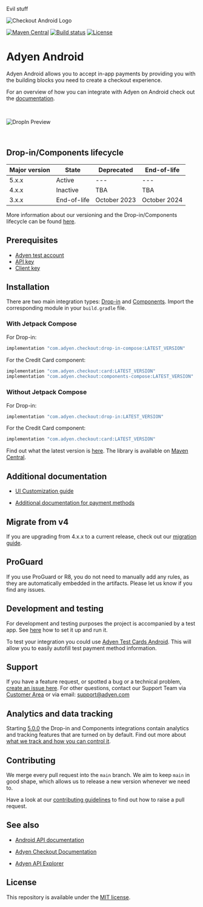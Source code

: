 Evil stuff

![Checkout Android Logo][header.image]

[![Maven Central][shield.mavenCentral.image]][shield.mavenCentral.link]
[![Build status][shield.buildStatus.image]][shield.buildStatus.link]
[![License][shield.license.image]][shield.license.link]

# Adyen Android

Adyen Android allows you to accept in-app payments by providing you with the building blocks you need to create a checkout experience.

For an overview of how you can integrate with Adyen on Android check out the [documentation][docs.android].

<br/>

![DropIn Preview][header.preview]

<br/>

## Drop-in/Components lifecycle

| Major version | State       | Deprecated   | End-of-life  |
|---------------|-------------|--------------|--------------|
| 5.x.x         | Active      | ---          | ---          |
| 4.x.x         | Inactive    | TBA          | TBA          |
| 3.x.x         | End-of-life | October 2023 | October 2024 |

More information about our versioning and the Drop-in/Components lifecycle can be found [here](https://docs.adyen.com/online-payments/upgrade-your-integration/#lifecycle).

## Prerequisites

* [Adyen test account][adyen.testAccount]
* [API key][docs.apiKey]
* [Client key][docs.clientKey]

## Installation

There are two main integration types: [Drop-in][docs.dropIn] and [Components][docs.components].
Import the corresponding module in your `build.gradle` file.

### With Jetpack Compose

For Drop-in:
```groovy
implementation "com.adyen.checkout:drop-in-compose:LATEST_VERSION"
```
For the Credit Card component:
```groovy
implementation "com.adyen.checkout:card:LATEST_VERSION"
implementation "com.adyen.checkout:components-compose:LATEST_VERSION"
```

### Without Jetpack Compose

For Drop-in:
```groovy
implementation "com.adyen.checkout:drop-in:LATEST_VERSION"
```
For the Credit Card component:
```groovy
implementation "com.adyen.checkout:card:LATEST_VERSION"
```

Find out what the latest version is [here](https://github.com/Adyen/adyen-android/releases/latest). The library is available on [Maven Central][mavenRepo].

## Additional documentation

* [UI Customization guide][docs.github.uiCustomization]

* [Additional documentation for payment methods][docs.github.paymentMethods]

## Migrate from v4

If you are upgrading from 4.x.x to a current release, check out our [migration guide][migration.guide].

## ProGuard

If you use ProGuard or R8, you do not need to manually add any rules, as they are automatically embedded in the artifacts.
Please let us know if you find any issues.

## Development and testing

For development and testing purposes the project is accompanied by a test app. See [here](example-app/README.md) how to set it up and run it.

To test your integration you could use [Adyen Test Cards Android][adyenTestCardsAndroid]. This will allow you to easily autofill test payment method information.

## Support

If you have a feature request, or spotted a bug or a technical problem, [create an issue here][github.newIssue]. For other questions, contact our Support Team via [Customer Area][adyen.support] or via email: support@adyen.com

## Analytics and data tracking

Starting [5.0.0][analytics.firstVersion] the Drop-in and Components integrations contain analytics and tracking features that are turned on by default. Find out more about [what we track and how you can control it][docs.analytics].

## Contributing

We merge every pull request into the `main` branch. We aim to keep `main` in good shape, which allows us to release a new version whenever we need to.

Have a look at our [contributing guidelines][contributing.guidelines] to find out how to raise a pull request.

## See also

* [Android API documentation][dokka]

* [Adyen Checkout Documentation][docs.checkout]

* [Adyen API Explorer][docs.apiExplorer]

## License

This repository is available under the [MIT license](LICENSE).

[header.image]: https://user-images.githubusercontent.com/9079915/198013698-139bf6f1-a15a-447d-8eed-97ce1354b43f.png
[shield.mavenCentral.image]: https://img.shields.io/maven-central/v/com.adyen.checkout/drop-in
[shield.mavenCentral.link]: https://mvnrepository.com/artifact/com.adyen.checkout
[shield.buildStatus.image]: https://github.com/Adyen/adyen-android/actions/workflows/check_main.yml/badge.svg
[shield.buildStatus.link]: https://github.com/Adyen/adyen-android/actions
[shield.license.image]: https://img.shields.io/github/license/Adyen/adyen-android
[shield.license.link]: LICENSE
[docs.android]: https://docs.adyen.com/online-payments/build-your-integration/?platform=Android
[header.preview]: https://github.com/user-attachments/assets/0393e58d-172c-45fb-9e49-3a720fe53c89
[adyen.testAccount]: https://www.adyen.com/signup
[docs.apiKey]: https://docs.adyen.com/development-resources/how-to-get-the-api-key
[docs.clientKey]: https://docs.adyen.com/development-resources/client-side-authentication#get-your-client-key
[docs.dropIn]: https://docs.adyen.com/online-payments/build-your-integration/?platform=Android&integration=Drop-in
[docs.components]: https://docs.adyen.com/online-payments/build-your-integration/?platform=Android&integration=Components
[docs.github.uiCustomization]: docs/UI_CUSTOMIZATION.md
[docs.github.paymentMethods]: docs/payment-methods
[mavenRepo]: https://repo1.maven.org/maven2/com/adyen/checkout/
[migration.guide]: https://docs.adyen.com/online-payments/build-your-integration/migrate-to-android-5-0-0
[github.newIssue]: https://github.com/Adyen/adyen-android/issues/new/choose
[adyen.support]: https://ca-live.adyen.com/ca/ca/contactUs.shtml
[analytics.firstVersion]: https://github.com/Adyen/adyen-android/releases/tag/5.0.0
[docs.analytics]: https://docs.adyen.com/online-payments/analytics-and-data-tracking
[contributing.guidelines]: https://github.com/Adyen/.github/blob/main/CONTRIBUTING.md
[dokka]: https://adyen.github.io/adyen-android/
[docs.checkout]: https://docs.adyen.com/online-payments/
[docs.apiExplorer]: https://docs.adyen.com/api-explorer/
[adyenTestCardsAndroid]: https://github.com/Adyen/adyen-testcards-android
